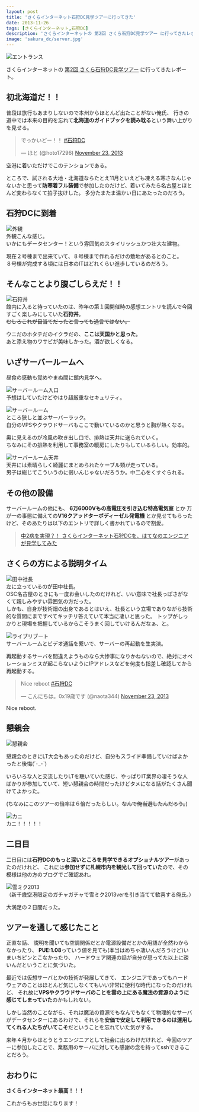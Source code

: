```yaml
---
layout: post
title: 'さくらインターネット石狩DC見学ツアーに行ってきた'
date: 2013-11-26
tags: [さくらインターネット,石狩DC]
description: 'さくらインターネットの 第2回 さくら石狩DC見学ツアー に行ってきたレポート。'
image: 'sakura_dc/server.jpg'
---
```

<script async src="//platform.twitter.com/widgets.js" charset="utf-8"></script>
![エントランス](/images/sakura_dc/entrance.jpg)

さくらインターネットの [第2回 さくら石狩DC見学ツアー][hatena] に行ってきたレポート。

[hatena]:http://b.hatena.ne.jp/articles/201310/16458

## 初北海道だ！！

普段は旅行もあまりしないので本州からほとんど出たことがない俺氏、
行きの道中では本来の目的を忘れて**北海道のガイドブックを読み耽る**という舞い上がりを見せる。

<blockquote class="twitter-tweet" lang="en"><p>でっかいどー！！ <a href="https://twitter.com/search?q=%23%E7%9F%B3%E7%8B%A9DC&amp;src=hash">#石狩DC</a></p>&mdash; ほと (@hoto17296) <a href="https://twitter.com/hoto17296/statuses/404087292546920449">November 23, 2013</a></blockquote>

空港に着いただけでこのテンションである。

ところで、試される大地・北海道ならたとえ11月といえども凍える寒さなんじゃないかと思って**防寒着フル装備**で参加したのだけど、着いてみたら名古屋とほとんど変わらなくて拍子抜けした。
多分たまたま温かい日にあたったのだろう。

## 石狩DCに到着
![外観](/images/sakura_dc/exterior.jpg)  
外観こんな感じ。  
いかにもデータセンター！という雰囲気のスタイリッシュかつ壮大な建物。

現在２号棟まで出来ていて、８号棟まで作れるだけの敷地があるとのこと。  
８号棟が完成する頃には日本のITはどれくらい進歩しているのだろう。


## そんなことより腹ごしらえだ！！
![石狩丼](/images/sakura_dc/lunch.jpg)  
館内に入ると待っていたのは、昨年の第１回開催時の感想エントリを読んで今回すごく楽しみにしていた**石狩丼**。  
<s>むしろこれが目当てだったと言っても過言ではない。</s>

ウニだのホタテだのイクラだの、**ここは天国かと思った**。  
あと添え物のワサビが美味しかった。酒が欲しくなる。

## いざサーバールームへ
昼食の感動も覚めやまぬ間に館内見学へ。

![サーバールーム入口](/images/sakura_dc/security.jpg)  
予想はしていたけどやはり超厳重なセキュリティ。

![サーバールーム](/images/sakura_dc/server.jpg)  
ところ狭しと並ぶサーバーラック。  
自分のVPSやクラウドサーバもここで動いているのかと思うと胸が熱くなる。

奥に見えるのが冷風の吹き出し口で、排熱は天井に送られていく。  
ちなみにその排熱を利用して事務室の暖房にしたりもしているらしい。効率的。

![サーバールーム天井](/images/sakura_dc/cable.jpg)  
天井には素晴らしく綺麗にまとめられたケーブル類が走っている。  
男子は総じてこういうのに弱いんじゃないだろうか。中二心をくすぐられる。

## その他の設備
サーバールームの他にも、
**6万6000Vもの高電圧を引き込む特高電気室**
とか
万が一の事態に備えての**V16クアッドターボディーゼル発電機**
とか見せてもらったけど、そのあたりは以下のエントリで詳しく書かれているので割愛。

> [中2病を実現？！ さくらインターネット石狩DCを、はてなのエンジニアが見学してみた](http://b.hatena.ne.jp/articles/201112/6733)

## さくらの方による説明タイム

![田中社長](/images/sakura_dc/presentation.jpg)  
左に立っているのが田中社長。  
OSC名古屋のときにも一度お会いしたのだけれど、いい意味で社長っぽさがなくて親しみやすい雰囲気の方だった。  
しかも、自身が技術畑の出身であるとはいえ、社長という立場でありながら技術的な質問にまですべてキッチリ答えていて本当に凄いと思った。
トップがしっかりと現場を把握しているからこそうまく回していけるんだなぁ、と。

![ライブリブート](/images/sakura_dc/reboot.jpg)  
サーバールームとビデオ通話を繋いで、サーバーの再起動を生実演。

再起動するサーバを間違えようものなら大惨事になりかねないので、絶対にオペレーションミスが起こらないようにIPアドレスなどを何度も指差し確認してから再起動する。

<blockquote class="twitter-tweet" lang="en"><p>Nice reboot <a href="https://twitter.com/search?q=%23%E7%9F%B3%E7%8B%A9DC&amp;src=hash">#石狩DC</a></p>&mdash; こんにちは。0x19歳です (@naota344) <a href="https://twitter.com/naota344/statuses/404148548213547008">November 23, 2013</a></blockquote>
Nice reboot.

## 懇親会
![懇親会](/images/sakura_dc/chapel.jpg)  

懇親会のときにLT大会もあったのだけど、自分もスライド準備していけばよかったと後悔(´･\_･\`)

いろいろな人と交流したりLTを聴いていた感じ、やっぱりIT業界の凄そうな人ばかりが参加していて、短い懇親会の時間だったけどタメになる話がたくさん聞けてよかった。

(ちなみにこのツアーの倍率は６倍だったらしい。<s>なんで俺当選したんだろう。</s>)

![カニ](/images/sakura_dc/kani.jpg)  
カニ！！！！！

## 二日目
二日目には**石狩DCのもっと深いところを見学できるオプショナルツアー**があったのだけれど、
これには**参加せずに札幌市内を観光して回っていた**ので、その模様は他の方のブログでご確認あれ。

![雪ミク2013](/images/sakura_dc/miku.jpg)  
（新千歳空港限定のガチャガチャで雪ミク2013verを引き当てて歓喜する俺氏。）

大満足の２日間だった。

## ツアーを通して感じたこと
正直な話、
説明を聞いても空調関係だとか電源設備だとかの用語が全然わからなかったり、
**PUE:1.08**っていう値を見ても(本当はめちゃ凄いんだろうけど)いまいちピンとこなかったり、
ハードウェア関連の話が自分が思ってた以上に疎いんだということに気づいた。

最近では仮想サーバとかの技術が発展してきて、
エンジニアであってもハードウェアのことはほとんど気にしなくてもいい非常に便利な時代になったのだけれど、
それ故に**VPSやクラウドサーバのことを雲の上にある魔法の資源のように感じてしまっていた**のかもしれない。

しかし当然のことながら、それは魔法の資源でもなんでもなくて物理的なサーバがデータセンターにあるわけで、それらを**安価で安定して利用できるのは運用してくれる人たちがいてこそ**だということを忘れていた気がする。

来年４月からはとうとうエンジニアとして社会に出るわけだけれど、今回のツアーに参加したことで、業務用のサーバに対しても感謝の念を持ってsshできることだろう。

## おわりに
**さくらインターネット最高！！！**

これからもお世話になります！
